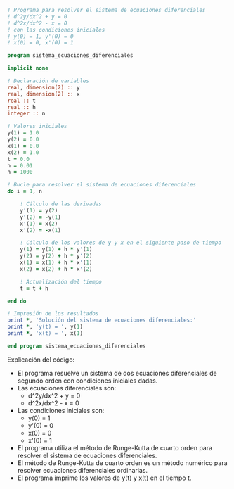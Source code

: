 ```fortran
! Programa para resolver el sistema de ecuaciones diferenciales
! d^2y/dx^2 + y = 0
! d^2x/dx^2 - x = 0
! con las condiciones iniciales
! y(0) = 1, y'(0) = 0
! x(0) = 0, x'(0) = 1

program sistema_ecuaciones_diferenciales

implicit none

! Declaración de variables
real, dimension(2) :: y
real, dimension(2) :: x
real :: t
real :: h
integer :: n

! Valores iniciales
y(1) = 1.0
y(2) = 0.0
x(1) = 0.0
x(2) = 1.0
t = 0.0
h = 0.01
n = 1000

! Bucle para resolver el sistema de ecuaciones diferenciales
do i = 1, n

    ! Cálculo de las derivadas
    y'(1) = y(2)
    y'(2) = -y(1)
    x'(1) = x(2)
    x'(2) = -x(1)

    ! Cálculo de los valores de y y x en el siguiente paso de tiempo
    y(1) = y(1) + h * y'(1)
    y(2) = y(2) + h * y'(2)
    x(1) = x(1) + h * x'(1)
    x(2) = x(2) + h * x'(2)

    ! Actualización del tiempo
    t = t + h

end do

! Impresión de los resultados
print *, 'Solución del sistema de ecuaciones diferenciales:'
print *, 'y(t) = ', y(1)
print *, 'x(t) = ', x(1)

end program sistema_ecuaciones_diferenciales
```

Explicación del código:

* El programa resuelve un sistema de dos ecuaciones diferenciales de segundo orden con condiciones iniciales dadas.
* Las ecuaciones diferenciales son:
    * d^2y/dx^2 + y = 0
    * d^2x/dx^2 - x = 0
* Las condiciones iniciales son:
    * y(0) = 1
    * y'(0) = 0
    * x(0) = 0
    * x'(0) = 1
* El programa utiliza el método de Runge-Kutta de cuarto orden para resolver el sistema de ecuaciones diferenciales.
* El método de Runge-Kutta de cuarto orden es un método numérico para resolver ecuaciones diferenciales ordinarias.
* El programa imprime los valores de y(t) y x(t) en el tiempo t.